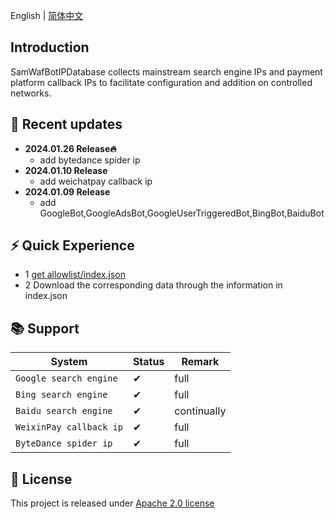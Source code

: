 English | [简体中文](README_ch.md) 

## Introduction

SamWafBotIPDatabase collects mainstream search engine IPs and payment platform callback IPs to facilitate configuration and addition on controlled networks.


## 📣 Recent updates
- **2024.01.26 Release🔥**
  -  add bytedance spider ip
- **2024.01.10 Release**
  -  add weichatpay callback ip
- **2024.01.09 Release**
  -  add GoogleBot,GoogleAdsBot,GoogleUserTriggeredBot,BingBot,BaiduBot

## ⚡ Quick Experience

- 1  <a href="allowlist/index.json">get allowlist/index.json</a> 
- 2  Download the corresponding data through the information in index.json

## 📚 Support 
| System                  | Status| Remark|
| ----------------------- | ------------ | ------------ |
| `Google search engine`| ✔  | full|
| `Bing search engine`| ✔  | full|
| `Baidu search engine`| ✔  | continually |
| `WeixinPay callback ip`| ✔   |full |
| `ByteDance spider ip`| ✔   |full |
<a name="LICENSE"></a>
## 📄 License
This project is released under <a href="LICENSE">Apache 2.0 license</a>
